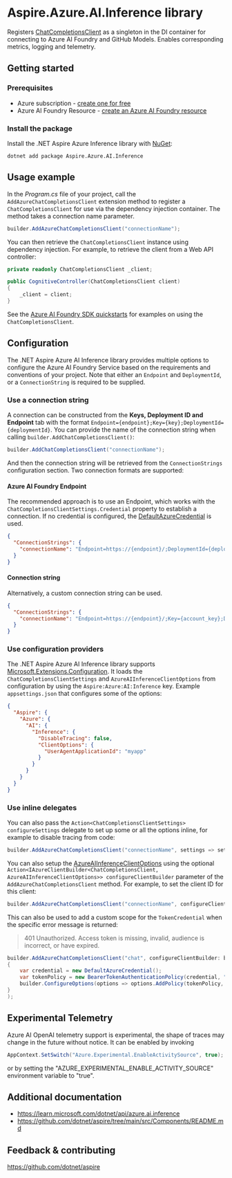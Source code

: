 # Aspire.Azure.AI.Inference library

Registers [ChatCompletionsClient](https://learn.microsoft.com/dotnet/api/azure.ai.inference.chatcompletionsclient) as a singleton in the DI container for connecting to Azure AI Foundry and GitHub Models. Enables corresponding metrics, logging and telemetry.

## Getting started

### Prerequisites

- Azure subscription - [create one for free](https://azure.microsoft.com/free/)
- Azure AI Foundry Resource - [create an Azure AI Foundry resource](https://learn.microsoft.com/azure/ai-foundry/how-to/develop/sdk-overview?tabs=sync&pivots=programming-language-csharp)

### Install the package

Install the .NET Aspire Azure Inference library with [NuGet](https://www.nuget.org):

```dotnetcli
dotnet add package Aspire.Azure.AI.Inference
```

## Usage example

In the _Program.cs_ file of your project, call the `AddAzureChatCompletionsClient` extension method to register a `ChatCompletionsClient` for use via the dependency injection container. The method takes a connection name parameter.

```csharp
builder.AddAzureChatCompletionsClient("connectionName");
```

You can then retrieve the `ChatCompletionsClient` instance using dependency injection. For example, to retrieve the client from a Web API controller:

```csharp
private readonly ChatCompletionsClient _client;

public CognitiveController(ChatCompletionsClient client)
{
    _client = client;
}
```

See the [Azure AI Foundry SDK quickstarts](https://learn.microsoft.com/azure/ai-foundry/how-to/develop/sdk-overview) for examples on using the `ChatCompletionsClient`.

## Configuration

The .NET Aspire Azure AI Inference library provides multiple options to configure the Azure AI Foundry Service based on the requirements and conventions of your project. Note that either an `Endpoint` and `DeploymentId`, or a `ConnectionString` is required to be supplied.

### Use a connection string

A connection can be constructed from the __Keys, Deployment ID and Endpoint__ tab with the format `Endpoint={endpoint};Key={key};DeploymentId={deploymentId}`. You can provide the name of the connection string when calling `builder.AddChatCompletionsClient()`:

```csharp
builder.AddChatCompletionsClient("connectionName");
```

And then the connection string will be retrieved from the `ConnectionStrings` configuration section. Two connection formats are supported:

#### Azure AI Foundry Endpoint

The recommended approach is to use an Endpoint, which works with the `ChatCompletionsClientSettings.Credential` property to establish a connection. If no credential is configured, the [DefaultAzureCredential](https://learn.microsoft.com/dotnet/api/azure.identity.defaultazurecredential) is used.

```json
{
  "ConnectionStrings": {
    "connectionName": "Endpoint=https://{endpoint}/;DeploymentId={deploymentName}"
  }
}
```

#### Connection string

Alternatively, a custom connection string can be used.

```json
{
  "ConnectionStrings": {
    "connectionName": "Endpoint=https://{endpoint}/;Key={account_key};DeploymentId={deploymentName}"
  }
}
```

### Use configuration providers

The .NET Aspire Azure AI Inference library supports [Microsoft.Extensions.Configuration](https://learn.microsoft.com/dotnet/api/microsoft.extensions.configuration). It loads the `ChatCompletionsClientSettings` and `AzureAIInferenceClientOptions` from configuration by using the `Aspire:Azure:AI:Inference` key. Example `appsettings.json` that configures some of the options:

```json
{
  "Aspire": {
    "Azure": {
      "AI": {
        "Inference": {
          "DisableTracing": false,
          "ClientOptions": {
            "UserAgentApplicationId": "myapp"
          }
        }
      }
    }
  }
}
```

### Use inline delegates

You can also pass the `Action<ChatCompletionsClientSettings> configureSettings` delegate to set up some or all the options inline, for example to disable tracing from code:

```csharp
builder.AddAzureChatCompletionsClient("connectionName", settings => settings.DisableTracing = true);
```

You can also setup the [AzureAIInferenceClientOptions](https://learn.microsoft.com/dotnet/api/azure.ai.inference.AzureAIInferenceClientOptions) using the optional `Action<IAzureClientBuilder<ChatCompletionsClient, AzureAIInferenceClientOptions>> configureClientBuilder` parameter of the `AddAzureChatCompletionsClient` method. For example, to set the client ID for this client:

```csharp
builder.AddAzureChatCompletionsClient("connectionName", configureClientBuilder: builder => builder.ConfigureOptions(options => options.NetworkTimeout = TimeSpan.FromSeconds(2)));
```

This can also be used to add a custom scope for the `TokenCredential` when the specific error message is returned:

> 401 Unauthorized. Access token is missing, invalid, audience is incorrect, or have expired.

```csharp
builder.AddAzureChatCompletionsClient("chat", configureClientBuilder: builder =>
{
    var credential = new DefaultAzureCredential();
    var tokenPolicy = new BearerTokenAuthenticationPolicy(credential, "https://cognitiveservices.azure.us/.default");
    builder.ConfigureOptions(options => options.AddPolicy(tokenPolicy, HttpPipelinePosition.PerRetry));
}
);
```

## Experimental Telemetry

Azure AI OpenAI telemetry support is experimental, the shape of traces may change in the future without notice.
It can be enabled by invoking

```c#
AppContext.SetSwitch("Azure.Experimental.EnableActivitySource", true);
```

or by setting the "AZURE_EXPERIMENTAL_ENABLE_ACTIVITY_SOURCE" environment variable to "true".

## Additional documentation

* https://learn.microsoft.com/dotnet/api/azure.ai.inference
* https://github.com/dotnet/aspire/tree/main/src/Components/README.md

## Feedback & contributing

https://github.com/dotnet/aspire
